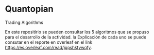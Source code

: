 # Quantopian
Trading Algorithms

En este repositirio se pueden consultar los 5 algoritmos que se propuso para el desarrollo de la actividad. la Explicación de cada uno se puede consutar en el reporte en overleaf en el link https://es.overleaf.com/read/jgpshktywqfy.
